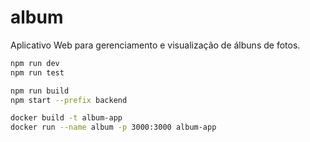 # album
Aplicativo Web para gerenciamento e visualização de álbuns de fotos.

```bash
npm run dev
npm run test
```

```bash
npm run build
npm start --prefix backend
```

```bash
docker build -t album-app
docker run --name album -p 3000:3000 album-app
```
